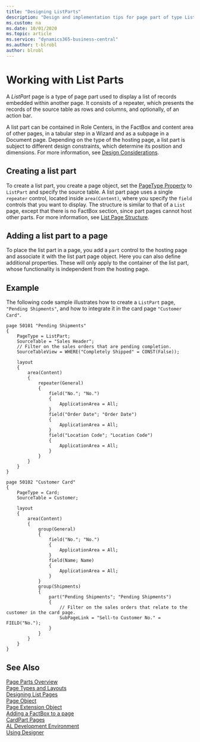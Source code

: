 ```yaml
---
title: "Designing ListParts"
description: "Design and implementation tips for page part of type ListPart."
ms.custom: na
ms.date: 10/01/2020
ms.topic: article
ms.service: "dynamics365-business-central"
ms.author: t-blrobl
author: blrobl
---
```


# Working with List Parts

A *ListPart* page is a type of page part used to display a list of records embedded within another page. It consists of a repeater, which presents the records of the source table as rows and columns, and optionally, of an action bar.

A list part can be contained in Role Centers, in the FactBox and content area of other pages, in a tabular step in a Wizard and as a subpage in a Document page. Depending on the type of the hosting page, a list part is subject to different design constraints, which determine its position and dimensions. For more information, see [Design Considerations](devenv-designing-parts.md#design-considerations).

## Creating a list part

To create a list part, you create a page object, set the [PageType Property](properties/devenv-pagetype-property.md) to `ListPart` and specify the source table. A list part page uses a single `repeater` control, located inside `area(Content)`, where you specify the `field` controls that you want to display. The structure is similar to that of a `List` page, except that there is no FactBox section, since part pages cannot host other parts. For more information, see [List Page Structure](devenv-designing-list-pages.md?tabs=structure#structure-1). 

## Adding a list part to a page

To place the list part in a page, you add a `part` control to the hosting page and associate it with the list part page object. Here you can also define additional properties. These will only apply to the container of the list part, whose functionality is independent from the hosting page.


## Example

The following code sample illustrates how to create a `ListPart` page, `"Pending Shipments"`, and how to integrate it in the card page `"Customer Card"`. 

```AL
page 50101 "Pending Shipments"
{
    PageType = ListPart;
    SourceTable = "Sales Header";
    // Filter on the sales orders that are pending completion.
    SourceTableView = WHERE("Completely Shipped" = CONST(False));

    layout
    {
        area(Content)
        {
            repeater(General)
            {
                field("No."; "No.")
                {
                    ApplicationArea = All;
                }
                field("Order Date"; "Order Date")
                {
                    ApplicationArea = All;
                }
                field("Location Code"; "Location Code")
                {
                    ApplicationArea = All;
                }
            }
        }
    }
}

page 50102 "Customer Card"
{
    PageType = Card;
    SourceTable = Customer;

    layout
    {
        area(Content)
        {
            group(General)
            {
                field("No."; "No.")
                {
                    ApplicationArea = All;
                }
                field(Name; Name)
                {
                    ApplicationArea = All;
                }
            }
            group(Shipments)
            {
                part("Pending Shipments"; "Pending Shipments")
                {
                    // Filter on the sales orders that relate to the customer in the card page.
                    SubPageLink = "Sell-to Customer No." = FIELD("No.");
                }
            }
        }
    }
}
```

## See Also

[Page Parts Overview](devenv-designing-parts.md)  
[Page Types and Layouts](devenv-page-types-and-layouts.md)  
[Designing List Pages](devenv-designing-list-pages.md)   
[Page Object](devenv-page-object.md)   
[Page Extension Object](devenv-page-ext-object.md)   
[Adding a FactBox to a page](devenv-adding-a-factbox-to-page.md)   
[CardPart Pages](devenv-designing-cardparts.md)   
[AL Development Environment](devenv-reference-overview.md)  
[Using Designer](devenv-inclient-designer.md) 

